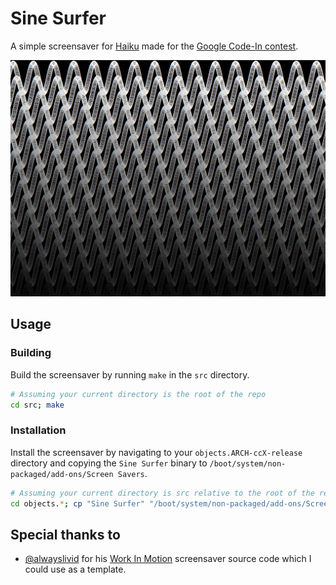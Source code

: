 # Sine Surfer

A simple screensaver for [Haiku](https://www.haiku-os.org) made for the [Google Code-In contest](https://codein.withgoogle.com).

![](SineSurfer.png)

## Usage

### Building

Build the screensaver by running `make` in the `src` directory.

```bash
# Assuming your current directory is the root of the repo
cd src; make
```

### Installation

Install the screensaver by navigating to your `objects.ARCH-ccX-release` directory and copying the `Sine Surfer` binary to `/boot/system/non-packaged/add-ons/Screen Savers`.

```bash
# Assuming your current directory is src relative to the root of the repo
cd objects.*; cp "Sine Surfer" "/boot/system/non-packaged/add-ons/Screen Savers"
```

## Special thanks to

 * [@alwayslivid](https://github.com/alwayslivid) for his [Work In Motion](https://github.com/alwayslivid/WorkInMotion) screensaver source code which I could use as a template.
